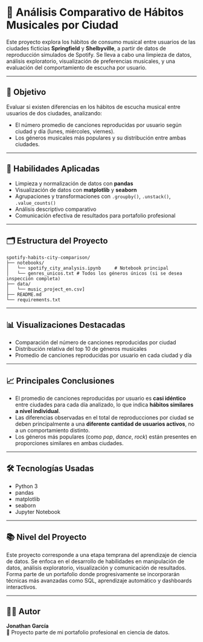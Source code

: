 # 🎵 Análisis Comparativo de Hábitos Musicales por Ciudad

Este proyecto explora los hábitos de consumo musical entre usuarios de las ciudades ficticias **Springfield** y **Shelbyville**, a partir de datos de reproducción simulados de Spotify. Se lleva a cabo una limpieza de datos, análisis exploratorio, visualización de preferencias musicales, y una evaluación del comportamiento de escucha por usuario.

---

## 📌 Objetivo

Evaluar si existen diferencias en los hábitos de escucha musical entre usuarios de dos ciudades, analizando:

- El número promedio de canciones reproducidas por usuario según ciudad y día (lunes, miércoles, viernes).
- Los géneros musicales más populares y su distribución entre ambas ciudades.

---

## 🧠 Habilidades Aplicadas

- Limpieza y normalización de datos con **pandas**
- Visualización de datos con **matplotlib** y **seaborn**
- Agrupaciones y transformaciones con `.groupby()`, `.unstack()`, `.value_counts()`
- Análisis descriptivo comparativo
- Comunicación efectiva de resultados para portafolio profesional

---

## 🗂️ Estructura del Proyecto

```
spotify-habits-city-comparison/
├── notebooks/
│   └── spotify_city_analysis.ipynb     # Notebook principal
│   └── genres_unicos.txt # Todos los géneros únicos (si se desea inspección completa)
├── data/
│   └── music_project_en.csv]
├── README.md
└── requirements.txt
```

---

## 📊 Visualizaciones Destacadas

- Comparación del número de canciones reproducidas por ciudad
- Distribución relativa del top 10 de géneros musicales
- Promedio de canciones reproducidas por usuario en cada ciudad y día

---

## 📈 Principales Conclusiones

- El promedio de canciones reproducidas por usuario es **casi idéntico** entre ciudades para cada día analizado, lo que indica **hábitos similares a nivel individual**.
- Las diferencias observadas en el total de reproducciones por ciudad se deben principalmente a una **diferente cantidad de usuarios activos**, no a un comportamiento distinto.
- Los géneros más populares (como *pop*, *dance*, *rock*) están presentes en proporciones similares en ambas ciudades.

---

## 🛠️ Tecnologías Usadas

- Python 3
- pandas
- matplotlib
- seaborn
- Jupyter Notebook

---

## 📚 Nivel del Proyecto

Este proyecto corresponde a una etapa temprana del aprendizaje de ciencia de datos. Se enfoca en el desarrollo de habilidades en manipulación de datos, análisis exploratorio, visualización y comunicación de resultados. Forma parte de un portafolio donde progresivamente se incorporarán técnicas más avanzadas como SQL, aprendizaje automático y dashboards interactivos.

---

## 👨‍💻 Autor

**Jonathan García**  
📁 Proyecto parte de mi portafolio profesional en ciencia de datos.


